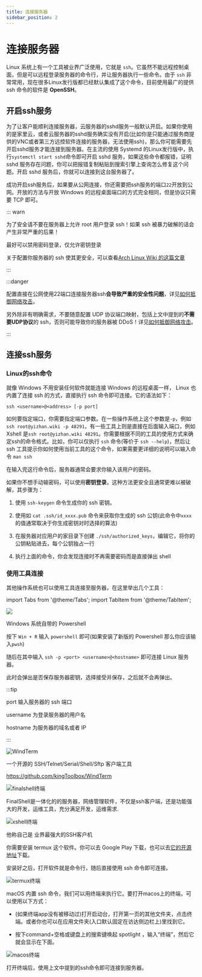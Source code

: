```yaml
---
title: 连接服务器
sidebar_position: 2
---
```


# 连接服务器

Linux 系统上有一个工具被业界广泛使用，它就是 `ssh`。它虽然不能远程控制桌面，但是可以远程登录服务器的命令行，并让服务器执行一些命令。由于 `ssh` 非常常用，现在很多Linux发行版都已经默认集成了这个命令，目前使用最广的提供 ssh 命令的软件是 **OpenSSH**。

## 开启ssh服务

为了让客户能顺利连接服务器，云服务器的sshd服务一般默认开启。如果你使用的是家里云，或者云服务器的sshd服务确实没有开启(比如你是只能通过服务商提供的VNC或者第三方远控软件连接的服务器，无法使用ssh)，那么你可能需要先开启sshd服务才能连接到服务器。在主流的使用 Systemd 的Linux发行版中，执行`systemctl start sshd`命令即可开启 sshd 服务，如果这些命令都报错，证明 sshd 服务存在问题，你可以把报错复制粘贴到搜索引擎上查询怎么修复这个问题。开启 sshd 服务后，你就可以连接到这台服务器了。

成功开启ssh服务后，如果要从公网连接，你还需要把ssh服务的端口`22`开放到公网。开放的方法与开放 Windows 的远程桌面端口的方式完全相同，但是协议只需要 TCP 即可。

::: warn

为了安全请不要在服务器上允许 root 用户登录 ssh！如果 ssh 被暴力破解的话会产生非常严重的后果！

最好可以禁用密码登录，仅允许密钥登录

关于配置你服务器的 ssh 使其更安全，可以查看[Arch Linux Wiki 的这篇文章](https://wiki.archlinuxcn.org/wiki/OpenSSH#%E4%BF%9D%E6%8A%A4)

:::

:::danger

配置直接在公网使用22端口连接服务器ssh**会导致严重的安全性问题**，详见[如何抵御网络攻击](../../process/maintenance/how-to-defend-against-cyber-attacks.md)。

另外除非有明确需求，不要随意配置 UDP 协议端口映射，包括上文中提到的**不需要UDP协议**的 ssh，否则可能导致你的服务器被 DDoS！详见[如何抵御网络攻击](../../process/maintenance/how-to-defend-against-cyber-attacks.md)。

:::

## 连接ssh服务

### Linux的ssh命令

就像 Windows 不用安装任何软件就能连接 Windows 的远程桌面一样， Linux 也内置了连接 ssh 的方式，直接执行 ssh 命令即可连接。它的语法如下：

```shell
ssh <username>@<address> [-p port]
```

如何要指定端口，你需要指定端口参数。在一些操作系统上这个参数是`-p`，例如`ssh root@yizhan.wiki -p 48291`，有一些工具上则是直接在后面输入端口，例如 Xshell 是`ssh root@yizhan.wiki 48291`。你需要根据不同的工具的使用方式来确定ssh的命令格式。比如，你可以仅执行 `ssh` 命令(等价于 `ssh --help`)，然后让 ssh 工具提示你如何使用当前工具的这个命令，如果需要更详细的说明可以输入命令 `man ssh`

在输入完这行命令后，服务器通常会要求你输入该用户的密码。

如果你不想手动输密码，可以使用**密钥登录**，这种方法更安全且通常更难以被破解，其步骤为：

1. 使用 `ssh-keygen` 命令生成你的 ssh 密钥。

2. 使用如 `cat .ssh/id_xxxx.pub` 命令来获取你生成的 ssh 公钥(此命令中`xxxx`的值通常取决于你生成密钥对时选择的算法)

3. 在服务器对应用户的家目录下创建 `./ssh/authorized_keys`，编辑它，将你的公钥粘贴进去，每个公钥独占一行

4. 执行上面的命令，你会发现连接时不再需要密码而是直接弹出 shell

### 使用工具连接

其他操作系统也可以使用工具连接至服务器，在这里举出几个工具：

import Tabs from '@theme/Tabs';
import TabItem from '@theme/TabItem';

<Tabs>
  <TabItem value="Powershell" label="Powershell" default>

![](_images/Linux开服/连接服务器/1.png)

Windows 系统自带的 Powershell

按下 `Win + R` 输入 `powershell` 即可(如果安装了新版的 Powershell 那么你应该输入`pwsh`)

随后在其中输入 `ssh -p <port> <username>@<hostname>` 即可连接 Linux 服务器。

此时会弹出是否保存服务器密钥，选择接受并保存，之后就不会再弹出。

:::tip

port 输入服务器的 ssh 端口

username 为登录服务器的用户名

hostname 为服务器的域名或者 IP

:::

  </TabItem>
  <TabItem value="windterm" label="WindTerm">

![WindTerm](_images/Linux开服/连接服务器/WindTerm.png)

一个开源的 SSH/Telnet/Serial/Shell/Sftp 客户端工具

https://github.com/kingToolbox/WindTerm

  </TabItem>
  <TabItem value="finelshell" label="FinelShell">

![finalshell终端](_images/Linux开服/连接服务器/2.png)

FinalShell是一体化的的服务器，网络管理软件，不仅是ssh客户端，还是功能强大的开发，运维工具，充分满足开发，运维需求.

  </TabItem>
  <TabItem value="xshell" label="Xshell">

![xshell终端](https://www.xshell.com/wp-content/uploads/2020/10/p-xshell7-top-zh.png)

他称自己是 业界最强大的SSH客户机

  </TabItem>
  <TabItem value="termux" lable="安卓手机(termux)">

你需要安装 termux 这个软件。你可以去 Google Play 下载，也可以去[它的开源地址](https://github.com/termux/termux-app)下载。

安装好之后，打开软件就是命令行，随后直接使用 ssh 命令即可连接。

![termux终端](_images/Linux开服/连接服务器/termux_screenshot.jpg)

  </TabItem>

  <TabItem value="zsh" lable="macOS(zsh)">

macOS 内置 ssh 命令，我们可以用终端来执行它。要打开macos上的终端，可以使用以下方式：

- (如果终端app没有被移动过)打开启动台，打开第一页的其他文件夹，点击终端。或者你也可以在应用文件夹(入口默认固定在访达侧边栏上)里找到它。

- 按下command+空格或键盘上的搜索键唤起 spotlight ，输入“终端”，然后它就会显示在下面。

![macos终端](_images/Linux开服/连接服务器/macOS_terminal.png)

打开终端后，使用上文中提到的ssh命令即可连接到服务器。
  </TabItem>
</Tabs>

<!--除了ssh之外，还有一种远程桌面叫VNC。VNC是一种远程桌面协议，在Linux上的使用尤其广泛，也可以用作包括Windows在内的其他系统。由于VNC没有业界采用极其广泛的具体软件，这里不介绍广泛使用的软件，具体要使用可以上网搜索相关的软件和教程。 -->
